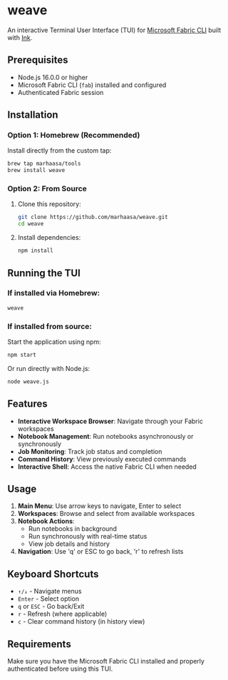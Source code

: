 # weave

An interactive Terminal User Interface (TUI) for [Microsoft Fabric CLI](https://microsoft.github.io/fabric-cli/) built with [Ink](https://github.com/vadimdemedes/ink).

## Prerequisites

- Node.js 16.0.0 or higher
- Microsoft Fabric CLI (`fab`) installed and configured
- Authenticated Fabric session

## Installation

### Option 1: Homebrew (Recommended)

Install directly from the custom tap:
```bash
brew tap marhaasa/tools
brew install weave
```

### Option 2: From Source

1. Clone this repository:
   ```bash
   git clone https://github.com/marhaasa/weave.git
   cd weave
   ```

2. Install dependencies:
   ```bash
   npm install
   ```

## Running the TUI

### If installed via Homebrew:
```bash
weave
```

### If installed from source:

Start the application using npm:
```bash
npm start
```

Or run directly with Node.js:
```bash
node weave.js
```

## Features

- **Interactive Workspace Browser**: Navigate through your Fabric workspaces
- **Notebook Management**: Run notebooks asynchronously or synchronously
- **Job Monitoring**: Track job status and completion
- **Command History**: View previously executed commands
- **Interactive Shell**: Access the native Fabric CLI when needed

## Usage

1. **Main Menu**: Use arrow keys to navigate, Enter to select
2. **Workspaces**: Browse and select from available workspaces
3. **Notebook Actions**: 
   - Run notebooks in background
   - Run synchronously with real-time status
   - View job details and history
4. **Navigation**: Use 'q' or ESC to go back, 'r' to refresh lists

## Keyboard Shortcuts

- `↑/↓` - Navigate menus
- `Enter` - Select option
- `q` or `ESC` - Go back/Exit
- `r` - Refresh (where applicable)
- `c` - Clear command history (in history view)

## Requirements

Make sure you have the Microsoft Fabric CLI installed and properly authenticated before using this TUI.
